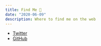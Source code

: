 ```yaml
---
title: Find Me 🔗
date: "2020-06-09"
description: Where to find me on the web
---
```


- [Twitter](https://twitter.com/Buntworthy)
- [GitHub](https://github.com/justinpinkney)